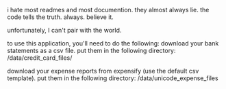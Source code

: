 i hate most readmes and most documention.
they almost always lie.
the code tells the truth.  always.
believe it.

unfortunately, I can't pair with the world.

to use this application, you'll need to do the following:
download your bank statements as a csv file.
put them in the following directory:
<root project directory>/data/credit_card_files/

download your expense reports from expensify (use the default csv template).
put them in the following directory:
<root project directory>/data/unicode_expense_files



